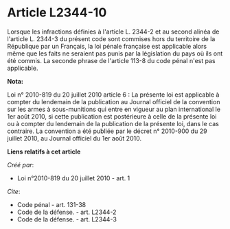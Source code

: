 # Article L2344-10

Lorsque les infractions définies à l'article L. 2344-2 et au second alinéa de l'article L. 2344-3 du présent code sont
commises hors du territoire de la République par un Français, la loi pénale française est applicable alors même que les faits
ne seraient pas punis par la législation du pays où ils ont été commis. La seconde phrase de l'article 113-8 du code pénal
n'est pas applicable.

**Nota:**

Loi n° 2010-819 du 20 juillet 2010 article 6 : La présente loi est applicable à compter du lendemain de la publication au
Journal officiel de la convention sur les armes à sous-munitions qui entre en vigueur au plan international le 1er août 2010,
si cette publication est postérieure à celle de la présente loi ou à compter du lendemain de la publication de la présente
loi, dans le cas contraire. La convention a été publiée par le décret n° 2010-900 du 29 juillet 2010, au Journal officiel du
1er août 2010.

**Liens relatifs à cet article**

_Créé par_:

  - Loi n°2010-819 du 20 juillet 2010 - art. 1

_Cite_:

  - Code pénal - art. 131-38
  - Code de la défense. - art. L2344-2
  - Code de la défense. - art. L2344-3
